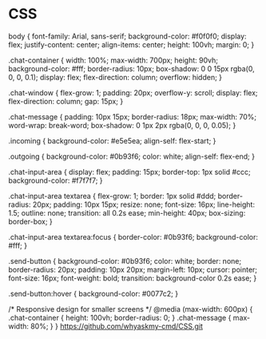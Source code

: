 # CSS
body {
    font-family: Arial, sans-serif;
    background-color: #f0f0f0;
    display: flex;
    justify-content: center;
    align-items: center;
    height: 100vh;
    margin: 0;
}

.chat-container {
    width: 100%;
    max-width: 700px;
    height: 90vh;
    background-color: #fff;
    border-radius: 10px;
    box-shadow: 0 0 15px rgba(0, 0, 0, 0.1);
    display: flex;
    flex-direction: column;
    overflow: hidden;
}

.chat-window {
    flex-grow: 1;
    padding: 20px;
    overflow-y: scroll;
    display: flex;
    flex-direction: column;
    gap: 15px;
}

.chat-message {
    padding: 10px 15px;
    border-radius: 18px;
    max-width: 70%;
    word-wrap: break-word;
    box-shadow: 0 1px 2px rgba(0, 0, 0, 0.05);
}

.incoming {
    background-color: #e5e5ea;
    align-self: flex-start;
}

.outgoing {
    background-color: #0b93f6;
    color: white;
    align-self: flex-end;
}

.chat-input-area {
    display: flex;
    padding: 15px;
    border-top: 1px solid #ccc;
    background-color: #f7f7f7;
}

.chat-input-area textarea {
    flex-grow: 1;
    border: 1px solid #ddd;
    border-radius: 20px;
    padding: 10px 15px;
    resize: none;
    font-size: 16px;
    line-height: 1.5;
    outline: none;
    transition: all 0.2s ease;
    min-height: 40px;
    box-sizing: border-box;
}

.chat-input-area textarea:focus {
    border-color: #0b93f6;
    background-color: #fff;
}

.send-button {
    background-color: #0b93f6;
    color: white;
    border: none;
    border-radius: 20px;
    padding: 10px 20px;
    margin-left: 10px;
    cursor: pointer;
    font-size: 16px;
    font-weight: bold;
    transition: background-color 0.2s ease;
}

.send-button:hover {
    background-color: #0077c2;
}

/* Responsive design for smaller screens */
@media (max-width: 600px) {
    .chat-container {
        height: 100vh;
        border-radius: 0;
    }
    .chat-message {
        max-width: 80%;
    }
}
https://github.com/whyaskmy-cmd/CSS.git
